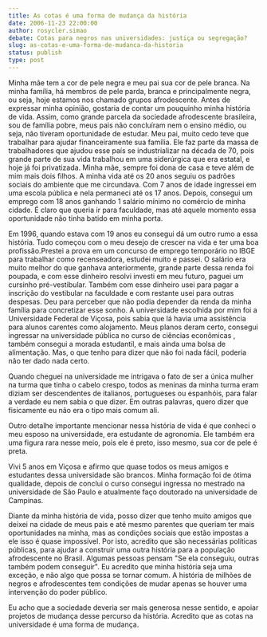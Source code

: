 ```yaml
---
title: As cotas é uma forma de mudança da história 
date: 2006-11-23 22:00:00
author: rosycler.simao
debate: Cotas para negros nas universidades: justiça ou segregação? 
slug: as-cotas-e-uma-forma-de-mudanca-da-historia
status: publish 
type: post
---
```


Minha mãe tem a cor de pele negra e meu pai sua cor de pele branca. Na minha família, há membros de pele parda, branca e principalmente negra, ou seja, hoje estamos nos chamado grupos afrodescente. Antes de expressar minha opinião, gostaria de contar um pouquinho minha história de vida. Assim, como grande parcela da sociedade afrodescente brasileira, sou de família pobre, meus pais não concluíram nem o ensino médio, ou seja, não tiveram oportunidade de estudar. Meu pai, muito cedo teve que trabalhar para ajudar financeiramente sua família. Ele faz parte da massa de trabalhadores que ajudou esse país se industrializar na década de 70, pois grande parte de sua vida trabalhou em uma siderúrgica que era estatal, e hoje já foi privatizada. Minha mãe, sempre foi dona de casa e teve além de mim mais dois filhos. A minha vida até os 20 anos seguiu os padrões sociais do ambiente que me circundava. Com 7 anos de idade ingressei em uma escola pública e nela permaneci até os 17 anos. Depois, consegui um emprego com 18 anos ganhando 1 salário mínimo no comércio de minha cidade. É claro que queria ir para faculdade, mas até aquele momento essa oportunidade não tinha batido em minha porta.  

Em 1996, quando estava com 19 anos eu consegui dá um outro rumo a essa história. Tudo começou com o meu desejo de crescer na vida e ter uma boa profissão.Prestei a prova em um concurso de emprego temporário no IBGE para trabalhar como recenseadora, estudei muito e passei. O salário era muito melhor do que ganhava anteriormente, grande parte dessa renda foi poupada, e com esse dinheiro resolvi investi em meu futuro, paguei um cursinho pré-vestibular. Também com esse dinheiro usei para pagar a inscrição do vestibular na faculdade e com restante usei para outras despesas. Deu para perceber que não podia depender da renda da minha família para concretizar esse sonho. A universidade escolhida por mim foi a Universidade Federal de Viçosa, pois sabia que lá havia uma assistência para alunos carentes como alojamento. Meus planos deram certo, consegui ingressar na universidade pública no curso de ciências econômicas , também consegui a morada estudantil, e mais ainda uma bolsa de alimentação. Mas, o que tenho para dizer que não foi nada fácil, poderia não ter dado nada certo.   

Quando cheguei na universidade me intrigava o fato de ser a única mulher na turma que tinha o cabelo crespo, todos as meninas da minha turma eram diziam ser descendentes de italianos, portugueses ou espanhóis, para falar a verdade eu nem sabia o que dizer. Em outras palavras, quero dizer que fisicamente eu não era o tipo mais comum ali.   

Outro detalhe importante mencionar nessa história de vida é que conheci o meu esposo na universidade, era estudante de agronomia. Ele também era uma figura rara nesse meio, pois ele é preto, isso mesmo, sua cor de pele é preta.   

Vivi 5 anos em Viçosa e afirmo que quase todos os meus amigos e estudantes dessa universidade são brancos. Minha formação foi de ótima qualidade, depois de conclui o curso consegui ingressa no mestrado na universidade de São Paulo e atualmente faço doutorado na universidade de Campinas.   

Diante da minha história de vida, posso dizer que tenho muito amigos que deixei na cidade de meus pais e até mesmo parentes que queriam ter mais oportunidades na minha, mas as condições sociais que estão impostas a ele isso é quase impossível. Por isto, acredito que são necessárias políticas públicas, para ajudar a construir uma outra história para a população afrodescente no Brasil. Algumas pessoas pensam "Se ela conseguiu, outras também podem conseguir". Eu acredito que minha história seja uma exceção, e não algo que possa se tornar comum. A história de milhões de negros e afrodescentes tem condições de mudar apenas se houver uma intervenção do poder público.   

Eu acho que a sociedade deveria ser mais generosa nesse sentido, e apoiar projetos de mudança desse percurso da história. Acredito que as cotas na universidade é uma forma de mudança.

